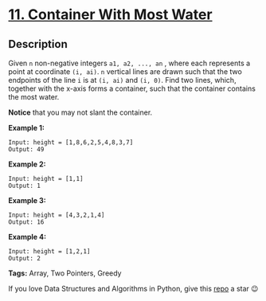 # [11. Container With Most Water][title]

## Description

Given `n` non-negative integers `a1, a2, ..., an` , where each represents a point at coordinate `(i, ai)`. `n` vertical lines are drawn such that the two endpoints of the line `i` is at `(i, ai)` and `(i, 0)`. Find two lines, which, together with the x-axis forms a container, such that the container contains the most water.

**Notice** that you may not slant the container.

**Example 1:**
```text
Input: height = [1,8,6,2,5,4,8,3,7]
Output: 49
```

**Example 2:**
```text
Input: height = [1,1]
Output: 1
```

**Example 3:**
```text
Input: height = [4,3,2,1,4]
Output: 16
```

**Example 4:**
```text
Input: height = [1,2,1]
Output: 2
```

**Tags:** Array, Two Pointers, Greedy

If you love Data Structures and Algorithms in Python, give this [repo][me] a star :wink:

[title]: https://leetcode.com/problems/container-with-most-water/
[me]: https://github.com/bumblebee211196/awesome-python-leetcode
